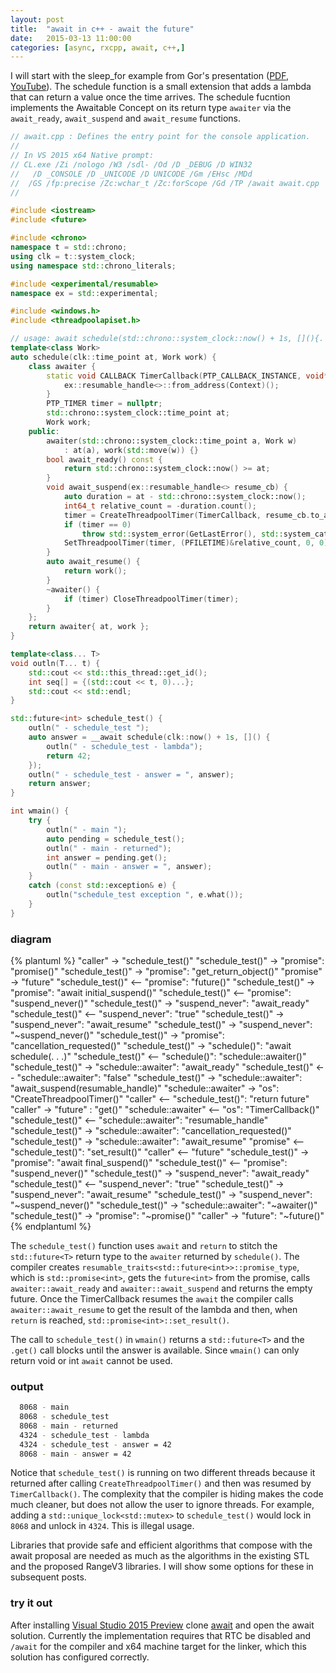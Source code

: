 ```yaml
---
layout: post
title:  "await in c++ - await the future"
date:   2015-03-13 11:00:00
categories: [async, rxcpp, await, c++,]
---
```


I will start with the sleep_for example from Gor's presentation ([PDF](https://github.com/CppCon/CppCon2014/blob/master/Presentations/await%202.0%20-%20Stackless%20Resumable%20Functions/await%202.0%20-%20Stackless%20Resumable%20Functions%20-%20Gor%20Nishanov%20-%20CppCon%202014.pdf), [YouTube](https://www.youtube.com/watch?v=KUhSjfSbINE)). The schedule function is a small extension that adds a lambda that can return a value once the time arrives. The schedule fucntion implements the Awaitable Concept on its return type `awaiter` via the  `await_ready`, `await_suspend` and `await_resume` functions.

```cpp
// await.cpp : Defines the entry point for the console application.
//
// In VS 2015 x64 Native prompt:
// CL.exe /Zi /nologo /W3 /sdl- /Od /D _DEBUG /D WIN32 
//   /D _CONSOLE /D _UNICODE /D UNICODE /Gm /EHsc /MDd 
//  /GS /fp:precise /Zc:wchar_t /Zc:forScope /Gd /TP /await await.cpp
//

#include <iostream>
#include <future>

#include <chrono>
namespace t = std::chrono;
using clk = t::system_clock;
using namespace std::chrono_literals;

#include <experimental/resumable>
namespace ex = std::experimental;

#include <windows.h>
#include <threadpoolapiset.h>

// usage: await schedule(std::chrono::system_clock::now() + 1s, [](){. . .});
template<class Work>
auto schedule(clk::time_point at, Work work) {
    class awaiter {
        static void CALLBACK TimerCallback(PTP_CALLBACK_INSTANCE, void* Context, PTP_TIMER) {
            ex::resumable_handle<>::from_address(Context)();
        }
        PTP_TIMER timer = nullptr;
        std::chrono::system_clock::time_point at;
        Work work;
    public:
        awaiter(std::chrono::system_clock::time_point a, Work w)
            : at(a), work(std::move(w)) {}
        bool await_ready() const {
            return std::chrono::system_clock::now() >= at;
        }
        void await_suspend(ex::resumable_handle<> resume_cb) {
            auto duration = at - std::chrono::system_clock::now();
            int64_t relative_count = -duration.count();
            timer = CreateThreadpoolTimer(TimerCallback, resume_cb.to_address(), nullptr);
            if (timer == 0)
                throw std::system_error(GetLastError(), std::system_category());
            SetThreadpoolTimer(timer, (PFILETIME)&relative_count, 0, 0);
        }
        auto await_resume() {
            return work();
        }
        ~awaiter() {
            if (timer) CloseThreadpoolTimer(timer);
        }
    };
    return awaiter{ at, work };
}

template<class... T>
void outln(T... t) {
    std::cout << std::this_thread::get_id();
    int seq[] = {(std::cout << t, 0)...};
    std::cout << std::endl;
}

std::future<int> schedule_test() {
    outln(" - schedule_test ");
    auto answer = __await schedule(clk::now() + 1s, []() {
        outln(" - schedule_test - lambda");
        return 42;
    });
    outln(" - schedule_test - answer = ", answer);
    return answer;
}

int wmain() {
    try {
        outln(" - main ");
        auto pending = schedule_test();
        outln(" - main - returned");
        int answer = pending.get();
        outln(" - main - answer = ", answer);
    }
    catch (const std::exception& e) {
        outln("schedule_test exception ", e.what());
    }
}
```

### diagram

{% plantuml %}
"caller" -> "schedule_test()" 
"schedule_test()" -> "promise<int>": "promise<int>()"
"schedule_test()" -> "promise<int>": "get_return_object()"
"promise<int>" -> "future<int>"
"schedule_test()" <-- "promise<int>": "future<int>()"
"schedule_test()" -> "promise<int>": "await initial_suspend()"
"schedule_test()" <-- "promise<int>": "suspend_never()"
"schedule_test()" -> "suspend_never": "await_ready"
"schedule_test()" <-- "suspend_never": "true"
"schedule_test()" -> "suspend_never": "await_resume"
"schedule_test()" -> "suspend_never": "~suspend_never()"
"schedule_test()" -> "promise<int>": "cancellation_requested()"
"schedule_test()" -> "schedule()": "await schedule(. . .)"
"schedule_test()" <-- "schedule()": "schedule::awaiter()"
"schedule_test()" -> "schedule::awaiter": "await_ready"
"schedule_test()" <-- "schedule::awaiter": "false"
"schedule_test()" -> "schedule::awaiter": "await_suspend(resumable_handle)"
"schedule::awaiter" -> "os": "CreateThreadpoolTimer()"
"caller" <-- "schedule_test()": "return future<int>"
"caller" -> "future<int>" : "get()"
"schedule::awaiter" <-- "os": "TimerCallback()"
"schedule_test()" <-- "schedule::awaiter": "resumable_handle"
"schedule_test()" -> "schedule::awaiter": "cancellation_requested()"
"schedule_test()" -> "schedule::awaiter": "await_resume"
"promise<int>"  <-- "schedule_test()": "set_result()"
"caller" <-- "future<int>" 
"schedule_test()" -> "promise<int>": "await final_suspend()"
"schedule_test()" <-- "promise<int>": "suspend_never()"
"schedule_test()" -> "suspend_never": "await_ready"
"schedule_test()" <-- "suspend_never": "true"
"schedule_test()" -> "suspend_never": "await_resume"
"schedule_test()" -> "suspend_never": "~suspend_never()"
"schedule_test()" -> "schedule::awaiter": "~awaiter()"
"schedule_test()" -> "promise<int>": "~promise()"
"caller" -> "future<int>": "~future()" 
{% endplantuml %}

The `schedule_test()` function uses `await` and `return` to stitch the `std::future<T>` return type to the `awaiter` returned by `schedule()`. The compiler creates `resumable_traits<std::future<int>>::promise_type`, which is `std::promise<int>`, gets the `future<int>` from the promise, calls `awaiter::await_ready` and `awaiter::await_suspend` and returns the empty future. Once the TimerCallback resumes the `await` the compiler calls `awaiter::await_resume` to get the result of the lambda and then, when `return` is reached, `std::promise<int>::set_result()`.

The call to `schedule_test()` in `wmain()` returns a `std::future<T>` and the `.get()` call blocks until the answer is available. Since `wmain()` can only return void or int `await` cannot be used.

### output
```sh
  8068 - main
  8068 - schedule_test
  8068 - main - returned
  4324 - schedule_test - lambda
  4324 - schedule_test - answer = 42
  8068 - main - answer = 42
```
Notice that `schedule_test()` is running on two different threads because it returned after calling `CreateThreadpoolTimer()` and then was resumed by `TimerCallback()`. The complexity that the compiler is hiding makes the code much cleaner, but does not allow the user to ignore threads. For example, adding a `std::unique_lock<std::mutex>` to `schedule_test()` would lock in `8068` and unlock in `4324`. This is illegal usage.

Libraries that provide safe and efficient algorithms that compose with the await proposal are needed as much as the algorithms in the existing STL and the proposed RangeV3 libraries. I will show some options for these in subsequent posts.

### try it out
After installing [Visual Studio 2015 Preview](https://www.visualstudio.com/en-us/news/vs2015-vs.aspx) clone  [await](https://github.com/kirkshoop/await) and open the await solution. Currently the implementation requires that RTC be disabled and `/await` for the compiler and x64 machine target for the linker, which this solution has configured correctly.
